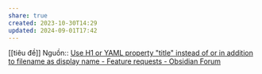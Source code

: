 ```yaml
---
share: true
created: 2023-10-30T14:29
updated: 2024-09-01T17:42
---
```

[[tiêu đề]]
Nguồn:: [Use H1 or YAML property "title" instead of or in addition to filename as display name - Feature requests - Obsidian Forum](https://forum.obsidian.md/t/use-h1-or-yaml-property-title-instead-of-or-in-addition-to-filename-as-display-name/687/117)